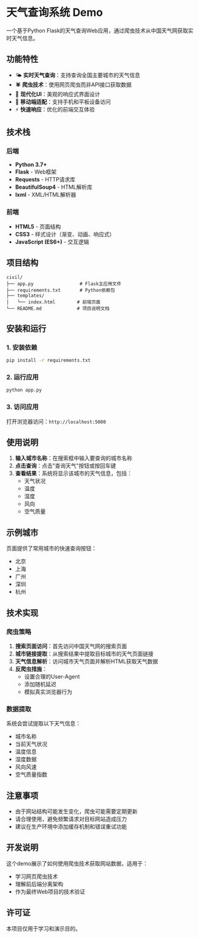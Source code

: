 # 天气查询系统 Demo

一个基于Python Flask的天气查询Web应用，通过爬虫技术从中国天气网获取实时天气信息。

## 功能特性

- 🌤️ **实时天气查询**：支持查询全国主要城市的天气信息
- 🕷️ **爬虫技术**：使用网页爬虫而非API接口获取数据
- 🎨 **现代化UI**：美观的响应式界面设计
- 📱 **移动端适配**：支持手机和平板设备访问
- ⚡ **快速响应**：优化的前端交互体验

## 技术栈

### 后端
- **Python 3.7+**
- **Flask** - Web框架
- **Requests** - HTTP请求库
- **BeautifulSoup4** - HTML解析库
- **lxml** - XML/HTML解析器

### 前端
- **HTML5** - 页面结构
- **CSS3** - 样式设计（渐变、动画、响应式）
- **JavaScript (ES6+)** - 交互逻辑

## 项目结构

```
civil/
├── app.py                 # Flask主应用文件
├── requirements.txt       # Python依赖包
├── templates/
│   └── index.html        # 前端页面
└── README.md             # 项目说明文档
```

## 安装和运行

### 1. 安装依赖

```bash
pip install -r requirements.txt
```

### 2. 运行应用

```bash
python app.py
```

### 3. 访问应用

打开浏览器访问：`http://localhost:5000`

## 使用说明

1. **输入城市名称**：在搜索框中输入要查询的城市名称
2. **点击查询**：点击"查询天气"按钮或按回车键
3. **查看结果**：系统将显示该城市的天气信息，包括：
   - 天气状况
   - 温度
   - 湿度
   - 风向
   - 空气质量

## 示例城市

页面提供了常用城市的快速查询按钮：
- 北京
- 上海
- 广州
- 深圳
- 杭州

## 技术实现

### 爬虫策略

1. **搜索页面访问**：首先访问中国天气网的搜索页面
2. **城市链接提取**：从搜索结果中提取目标城市的天气页面链接
3. **天气信息解析**：访问城市天气页面并解析HTML获取天气数据
4. **反爬虫措施**：
   - 设置合理的User-Agent
   - 添加随机延迟
   - 模拟真实浏览器行为

### 数据提取

系统会尝试提取以下天气信息：
- 城市名称
- 当前天气状况
- 温度信息
- 湿度数据
- 风向风速
- 空气质量指数

## 注意事项

- 由于网站结构可能发生变化，爬虫可能需要定期更新
- 请合理使用，避免频繁请求对目标网站造成压力
- 建议在生产环境中添加缓存机制和错误重试功能

## 开发说明

这个demo展示了如何使用爬虫技术获取网站数据，适用于：
- 学习网页爬虫技术
- 理解前后端分离架构
- 作为最终Web项目的技术验证

## 许可证

本项目仅用于学习和演示目的。
